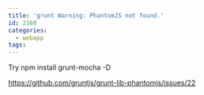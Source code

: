 ```yaml
---
title: 'grunt Warning: PhantomJS not found.'
id: 2160
categories:
  - webapp
tags:
---
```


Try  npm install grunt-mocha -D

https://github.com/gruntjs/grunt-lib-phantomjs/issues/22